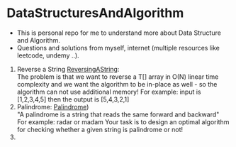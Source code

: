 # DataStructuresAndAlgorithm
- This is personal repo for me to understand more about Data Structure and Algorithm. 
- Questions and solutions from myself, internet (multiple resources like leetcode, undemy ..).
1. Reverse a String [ReversingAString](https://github.com/BBNganNguyen/DataStructuresAndAlgorithm/blob/master/src/main/java/array/StringReversion.java):  
  The problem is that we want to reverse a T[] array in O(N) linear time complexity and we want the algorithm to be in-place as well - so the algorithm can not use additional memory!
  For example: input is [1,2,3,4,5] then the output is [5,4,3,2,1]
2. Palindrome: [Palindrome]())  
   "A palindrome is a string that reads the same forward and backward"
   For example: radar or madam
   Your task is to design an optimal algorithm for checking whether a given string is palindrome or not!
3. 